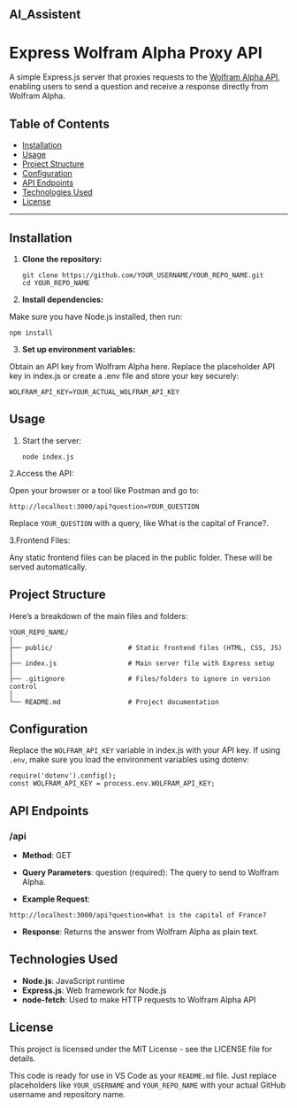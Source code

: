 ﻿## AI_Assistent
# Express Wolfram Alpha Proxy API

A simple Express.js server that proxies requests to the [Wolfram Alpha API](https://www.wolframalpha.com/), enabling users to send a question and receive a response directly from Wolfram Alpha.

## Table of Contents

- [Installation](#installation)
- [Usage](#usage)
- [Project Structure](#project-structure)
- [Configuration](#configuration)
- [API Endpoints](#api-endpoints)
- [Technologies Used](#technologies-used)
- [License](#license)

---

## Installation

1. **Clone the repository:**

   ```
   git clone https://github.com/YOUR_USERNAME/YOUR_REPO_NAME.git
   cd YOUR_REPO_NAME
   ```

2. **Install dependencies:**

Make sure you have Node.js installed, then run:

   ```
   npm install
   ```
3. **Set up environment variables:**

Obtain an API key from Wolfram Alpha here.
Replace the placeholder API key in index.js or create a .env file and store your key securely:

   ```
   WOLFRAM_API_KEY=YOUR_ACTUAL_WOLFRAM_API_KEY
   ```

## Usage

1. Start the server:
   ```
   node index.js
   ```

2.Access the API:

Open your browser or a tool like Postman and go to:

```
http://localhost:3000/api?question=YOUR_QUESTION
```
Replace `YOUR_QUESTION` with a query, like What is the capital of France?.

3.Frontend Files:

Any static frontend files can be placed in the public folder. These will be served automatically.

## Project Structure
Here’s a breakdown of the main files and folders:

```
YOUR_REPO_NAME/
│
├── public/                   # Static frontend files (HTML, CSS, JS)
│
├── index.js                  # Main server file with Express setup
│
├── .gitignore                # Files/folders to ignore in version control
│
└── README.md                 # Project documentation
```

## Configuration
Replace the `WOLFRAM_API_KEY` variable in index.js with your API key. If using `.env`, make sure you load the environment variables using dotenv:

```
require('dotenv').config();
const WOLFRAM_API_KEY = process.env.WOLFRAM_API_KEY;
```

## API Endpoints

### /api

- **Method**: GET

- **Query Parameters**:
question (required): The query to send to Wolfram Alpha.

- **Example Request**:

```
http://localhost:3000/api?question=What is the capital of France?
```

- **Response**: Returns the answer from Wolfram Alpha as plain text.

## Technologies Used

- **Node.js**: JavaScript runtime
- **Express.js**: Web framework for Node.js
- **node-fetch**: Used to make HTTP requests to Wolfram Alpha API

## License
This project is licensed under the MIT License - see the LICENSE file for details.

This code is ready for use in VS Code as your `README.md` file. Just replace placeholders like `YOUR_USERNAME` and `YOUR_REPO_NAME` with your actual GitHub username and repository name.
